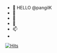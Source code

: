 - 👋 HELLO @pangilK
- 👀 
- 🌱 
- 💞️ 
- 📫 
- 
[![Hits](https://hits.seeyoufarm.com/api/count/incr/badge.svg?url=https%3A%2F%2Fgithub.com%2FpangilK&count_bg=%2379C83D&title_bg=%23555555&icon=&icon_color=%23E7E7E7&title=hits&edge_flat=false)](https://hits.seeyoufarm.com)


<!---
pangilK/pangilK is a ✨ special ✨ repository because its `README.md` (this file) appears on your GitHub profile.
You can click the Preview link to take a look at your changes.
--->
